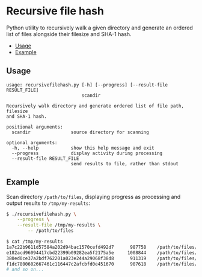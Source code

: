 # Recursive file hash

Python utility to recursively walk a given directory and generate an ordered list of files alongside their filesize and SHA-1 hash.

- [Usage](#usage)
- [Example](#example)

## Usage

```
usage: recursivefilehash.py [-h] [--progress] [--result-file RESULT_FILE]
                            scandir

Recursively walk directory and generate ordered list of file path, filesize
and SHA-1 hash.

positional arguments:
  scandir               source directory for scanning

optional arguments:
  -h, --help            show this help message and exit
  --progress            display activity during processing
  --result-file RESULT_FILE
                        send results to file, rather than stdout
```

## Example

Scan directory `/path/to/files`, displaying progress as processing and output results to `/tmp/my-results`:

```sh
$ ./recursivefilehash.py \
	--progress \
	--result-file /tmp/my-results \
		-- /path/to/files

$ cat /tmp/my-results
1a7c22b9611d57584a202d94bac1570cefd492d7	  987758	/path/to/files/first
e182acd96094417cbd22399b09282ea5f2175a5e	 1008844	/path/to/files/second
380ed0ce37a2bdf762201a023e244a29068f38d8	  911319	/path/to/files/third
f1dc7800602667461c116447c2afcbfd0e451670	  907618	/path/to/files/fourth
# and so on...
```
